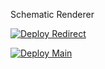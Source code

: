 Schematic Renderer

[![Deploy Redirect](https://github.com/jwt2706/SchematicRenderer/actions/workflows/redirect.yml/badge.svg?branch=main)](https://github.com/jwt2706/SchematicRenderer/actions/workflows/redirect.yml)

[![Deploy Main](https://github.com/jwt2706/SchematicRenderer/actions/workflows/deploy.yml/badge.svg?branch=main)](https://github.com/jwt2706/SchematicRenderer/actions/workflows/deploy.yml)
